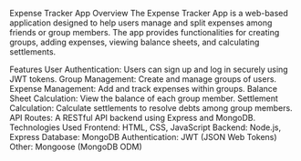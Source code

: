 Expense Tracker App
Overview
The Expense Tracker App is a web-based application designed to help users manage and split expenses among friends or group members. The app provides functionalities for creating groups, adding expenses, viewing balance sheets, and calculating settlements.

Features
User Authentication: Users can sign up and log in securely using JWT tokens.
Group Management: Create and manage groups of users.
Expense Management: Add and track expenses within groups.
Balance Sheet Calculation: View the balance of each group member.
Settlement Calculation: Calculate settlements to resolve debts among group members.
API Routes: A RESTful API backend using Express and MongoDB.
Technologies Used
Frontend: HTML, CSS, JavaScript
Backend: Node.js, Express
Database: MongoDB
Authentication: JWT (JSON Web Tokens)
Other: Mongoose (MongoDB ODM)
